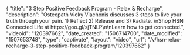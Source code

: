 {
    "title": "3 Step Positive Feedback Program - Relax & Recharge",
    "description": "Osteopath Vicky Vlachonis discusses 3 steps to live your truth through your pain. 1) Reflect 2) Release and 3) Radiate. \nShop HSN Connected Life at https:\/\/goo.gl\/sjTNLP\n\nLearn how to get connected.",
    "videoid": "120397662",
    "date_created": "1506714700",
    "date_modified": "1507653748",
    "type": "captivate",
    "layout": "video",
    "url": "\/v\/hsn-relax-recharge-3-step-positive-feedback-program\/120397662"
}